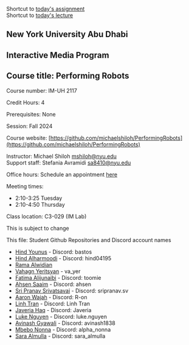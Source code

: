 Shortcut to [today's assignment](homework.md#todays-assignment)  
Shortcut to [today's lecture](lectureNotes.md#todays-lecture)

## New York University Abu Dhabi  
## Interactive Media Program
## Course title: Performing Robots
Course number: IM-UH 2117  

Credit Hours: 4     

Prerequisites: None     

Session: Fall 2024       

Course website:
[https://github.com/michaelshiloh/PerformingRobots](https://github.com/michaelshiloh/PerformingRobots)  

Instructor: Michael Shiloh mshiloh@nyu.edu   
Support staff: Stefania Avramidi sa8410@nyu.edu

Office hours: Schedule an appointment [here](https://calendly.com/michaelshiloh/office_hours)

Meeting times:    
- 2:10-3:25 Tuesday
- 2:10-4:50 Thursday

Class location: C3-029 (IM Lab)

This is subject to change

This file: Student Github Repositories and Discord account names

- [Hind Younus](https://github.com/hanoodd/Performing_Robots_Fall_24) - Discord: bastos
- [Hind Alharmoodi](https://github.com/hindahhmed/Performing-Robots) -
  Discord: hind04195
- [Rama Alwidian](https://github.com/ramawid/Performing-Robots)
- [Vahagn Yeritsyan](https://github.com/Vayer88/PerformingRobotsRepo) - va_yer
- [Fatima Alijunaibi](https://github.com/oomie/performingRobots) - Discord: toomie
- [Ahsen Saaim](https://github.com/ahsen10s/PerformingRobots) - Discord: ahsen
- [Sri Pranav Srivatsavai](https://github.com/sripranav9/PerformingRobots) - Discord: sripranav.sv
- [Aaron Wajah](https://github.com/r-0n/performingrobots) - Discord: R-on
- [Linh Tran](https://github.com/LinhTran263/performingrobots) - Discord: Linh Tran
- [Javeria Haq](https://github.com/javeria-h/performingrobots) - Discord: Javeria
- [Luke Nguyen](https://github.com/lukenguyen197/performingrobots) - Discord: luke.nguyen
- [Avinash Gyawali](https://github.com/Tauke190/performingrobots) - Discord: avinash1838
- [Mbebo Nonna](https://github.com/nonnabyte/PerformingRobots) - Discord: alpha_nonna
- [Sara Almulla](https://github.com/saraalmulla03/performingrobots) - Discord: sara_almulla 
